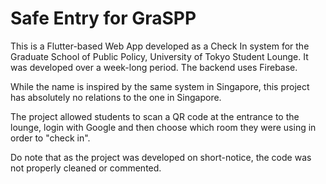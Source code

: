 # Safe Entry for GraSPP

This is a Flutter-based Web App developed as a Check In system for the Graduate School of Public Policy, University of Tokyo Student Lounge. It was developed over a week-long period. The backend uses Firebase.

While the name is inspired by the same system in Singapore, this project has absolutely no relations to the one in Singapore. 

The project allowed students to scan a QR code at the entrance to the lounge, login with Google and then choose which room they were using in order to "check in". 

Do note that as the project was developed on short-notice, the code was not properly cleaned or commented. 
